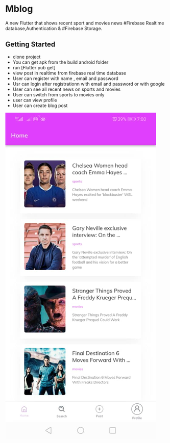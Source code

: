 # Mblog

A new Flutter that shows recent sport and movies news #Firebase Realtime database,Authentication & #Firebase Storage.

## Getting Started

- clone project 
- You can get apk from the build android folder
- run [Flutter pub get]
- view post in realtime from firebase real time database
-  User can register with name , email and password
- Usr can login after registrationn with email and password or with google
- User can see all recent news on sports and movies
- User can switch from sports to movies only
- user can view profile
- User can create blog post


![alt text](https://raw.githubusercontent.com/leadpresence/Mblog/a37dfa145646f021bd72594c8eb85ffb4b56a0db/WhatsApp%20Image%202022-09-28%20at%201.01.53%20AM.jpeg)

